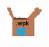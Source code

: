 ![Logo](https://github.com/WindowsPacKageManager/Creator/blob/main/Windows%20PacKage%20Manager.png?raw=true)

